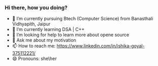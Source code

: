 ### Hi there, how you doing?

- 🔭 I’m currently pursuing Btech (Computer Science) from Banasthali Vidhyapith, Jaipur
- 🌱 I’m currently learning DSA | C++
- 🤔 I’m looking for help to learn more about opene source
- 💬 Ask me about my motivation
- 📫 How to reach me:  https://www.linkedin.com/in/ishika-goyal-375112221/
- 😄 Pronouns: she\her

